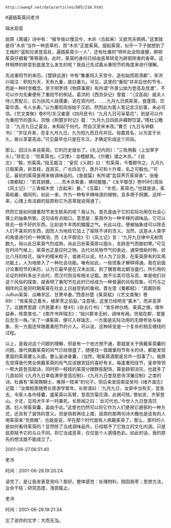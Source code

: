 `http://wangf.net/data/articles/b05/216.html`

#遍插茱萸问老冷

隔水观音

屈原《离骚》诗中有：“椒专佞以慢滔兮，木杀（合起来）又欲充夫佩帏。”这里就是将“木杀”当作一种恶草的，而“木杀”正是茱萸。提起茱萸，似乎一下子就想到了王维的“遥知兄弟登高处，遍插茱萸少一人”，还有杜甫的“明年此会知谁健，醉把茱萸仔细看”等等唐诗。此时，茱萸的身份已经由恶草转变为辟邪除害的香草。这样相悖的转变到底是怎么发生的呢？我自己先试着从重阳节的角度来进行理解。 

先说重阳节的来历。《楚辞远游》中有“集重阳入天宫兮，造旬始而观清都”，宋洪兴祖注：积阳为天，天有九重，故曰重九。可见，这里的“重阳”并非后世的节令，而是一种时空概念。至于明罗颀《物原事原》有所谓“齐景公始为登高及竞渡”，不可以作为先秦便有了重阳节的例证。葛洪的《西京杂记》曾载：“（汉高祖）戚夫人侍儿贾配兰，后为扶风人段儒妻，说在宫内时，……九月九日佩茱萸，食蓬饵，饮菊华酒，令人长寿。”认为重阳风俗始于汉初，然而此为晋人笔记言汉初事，未必可信。《艺文类聚》卷81引东汉崔寔《四月民令》“九月九日可采菊花”，到是可以作为重阳节的苗头。宗懔《荆楚岁时记》载：“九月九日四民并藉野饮宴。”隋杜公瞻注：“九月九日之宴会，未知起于何代。然自汉至宋未改。”曹丕《九日与钟繇书》：“岁往月来，忽复九月九日。九为阳九而日月并应。俗嘉其名，以为宜于长久，故以享宴高会。”可见最早也只是在东汉，才确定形成这个风俗。 

那么，回过头来说茱萸。它的历史就长了。《礼记内则》：“三牲用毅（上加草字头）。”郑玄注：“煎茱萸也。《汉律》：会稽献焉。《尔雅》谓之木杀。”《说文》：“毅，煎茱萸。”段玉裁注：“皇侃《义疏》曰：‘煎茱萸，今蜀郡作之。九月九日取茱萸，折其枝，连其实，广长四五寸，医升可和十升膏，名之可毅也。’”可见，最初的茱萸是用来做调味品的。《急就篇》有所谓“芸蒜荠芥茱萸香”。张衡《南都赋》：“若其厨膳，……苏木杀紫姜，拂彻膻腥。”《太平御览》卷958引周处《风土记》：“三香椒木党（合起来）姜。”《玉篇》：“木党，茱萸也。”也就是说，茱萸和姜、椒同列，如此一来，作为一种有辛辣味道的植物，且多用于厨膳，这样一来，心理上有洁癖的屈原称它为恶草就说得通了。 

然而它是如何跟重阳节发生联系的呢？我认为，首先是由于它的实际功用在社会心理上的抽象所致。这句话有点拗口。意思是：茱萸作为一种辛辣的调味品，它可以除去一些不好的东西，比如说牛羊肉的腥膻之气。长此以往，便被抽象成可以除去人们不喜欢的东西，因而人为地给它加上了驱除不详的含义。当然，这是从人类学的角度进行的一种猜测。而《太平御览》引《风土记》言：“九月九日律中无射而数九，俗以此日茱萸气烈成熟，尚此日折茱萸房以插头，言辟恶气而御初寒。”可见在时间气候上，茱萸也正是应时之物。古代对风物节气的表达，通常借助时物，好比八月的桂花，端午的糯米粽子。或者可以说，时人为了应景，在茱萸原有的实用功能上，人为地掺入了一种社会功能。唯有如此，一些现象才解释得通。我在前面讨论重阳节的来历，认为它最早是在汉末出现，到了魏晋南北朝当盛行。所引用的论证的材料多出于此时，而汉代则没有相关记载。故不论其可信与否，单是他们对这个风俗的探查，就表明了重阳节在此时已经成为一种普遍的风俗现象。可巧与之相伴的正是同时期茱萸在社会上日益受到的重视。晋左思《蜀都赋》：“其圃则有JuRuo茱萸、瓜畴芋区、甘蔗辛姜。”西晋孙楚《茱萸赋》（《艺文类聚》卷89）：“有茱萸之嘉木，植茅茨之前庭。”注意哦，这里已经明言“嘉木”，而非恶草了。北魏贾思勰《齐民要术》卷4引《杂五行书》：“舍东种白杨、茱萸之根，增年益寿，除患害也。”《南齐书祥瑞志》：“始兴郡本无树，调味有阙。世祖在郡，堂屋后忽生一株。”长了一课茱萸，便可入祥瑞志，一方面是实际功用的无限夸张与抽象，另一方面还伴随着重阳节的介入。可以说，这种转变是一个复杂的相互缠绕的过程。 

以上，是我对这个问题的理解，但是有一个地方想不通，那就是关于佩戴茱萸囊的问题。唐代佩戴茱萸的风气已经很盛了，随便找一首跟重阳节有关的诗，都能发现里面的茱萸要么头插，要么装进香囊，（当然，喝茱萸酒那是另外一回事了）。我原先觉得唐代男女佩戴茱萸的风气应该跟宫廷的喜好有关。每逢重阳佳节，皇帝带领一帮大臣登高赋诗，同时把一枝枝的茱萸分赠群臣配饰，算是辟邪消灾。也就多了几首如同《九月九日幸临渭亭登高应制》、《九月九日登慈恩寺浮屠应制》之类的诗。杜甫有“茱萸赐朝士，难得一枝来”的句子。但后来发现南梁吴均《绪齐谐志》记载：“汝南桓景随费长房游学累年。长房谓曰：‘九月九日，汝家中当有灾，宜急去，令家人各作绛囊，盛茱萸以系臂，登高饮菊花酒，此祸可除。’景如言，齐家登山。夕还，见鸡犬牛羊一时暴死。长房闻之曰：‘此可代也。’今世人九日登高饮酒，妇人带茱萸囊，盖始于此。”这里也仍然可以将它作为人们使用它避邪的一种方式，还具有了装饰的意义。但是倘若再往上推，屈原的那两句诗大概也是说有的人用茱萸来“充佩帷”，也就是说，早在那个时代就有人佩戴茱萸了。那么，那时的人是如何看待茱萸的？显然除了当成调味品外，已经赋予了它独立的文化内涵。只是屈原赋予它的与众不同，将它当成恶草，仅仅是个人感情色彩。如此的话，我的原先的想法就不能成立了。 

2001-06-27.06:51:40

老冷

时间：2001-06-28.19:20:24 

读完了。是让我发表意見吗？那好。整体感觉：处理材料，囫囵吞枣；思想方法，业余干枯；研究态度，浅尝辄止。

老冷

时间：2001-06-28.19:21:34 

忘了说你的文字：大而无当。